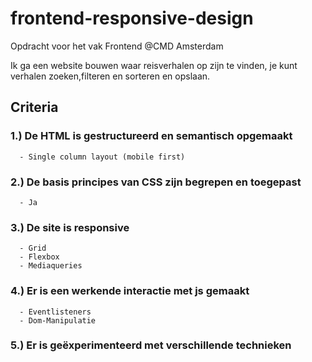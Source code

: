 # frontend-responsive-design
Opdracht voor het vak Frontend @CMD Amsterdam

Ik ga een website bouwen waar reisverhalen op zijn te vinden, je kunt verhalen zoeken,filteren en sorteren en opslaan.

## Criteria
### 1.) De HTML is gestructureerd en semantisch opgemaakt
      - Single column layout (mobile first)

### 2.) De basis principes van CSS zijn begrepen en toegepast
      - Ja

### 3.) De site is responsive
      - Grid
      - Flexbox
      - Mediaqueries

### 4.) Er is een werkende interactie met js gemaakt
      - Eventlisteners
      - Dom-Manipulatie

### 5.) Er is geëxperimenteerd met verschillende technieken
